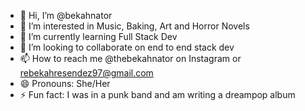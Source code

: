 - 👋 Hi, I’m @bekahnator
- 👀 I’m interested in Music, Baking, Art and Horror Novels
- 🌱 I’m currently learning Full Stack Dev
- 💞️ I’m looking to collaborate on end to end stack dev
- 📫 How to reach me @thebekahnator on Instagram or rebekahresendez97@gmail.com
- 😄 Pronouns: She/Her
- ⚡ Fun fact: I was in a punk band and am writing a dreampop album
<!---
bekahnator/bekahnator is a ✨ special ✨ repository because its `README.md` (this file) appears on your GitHub profile.
You can click the Preview link to take a look at your changes.
--->
